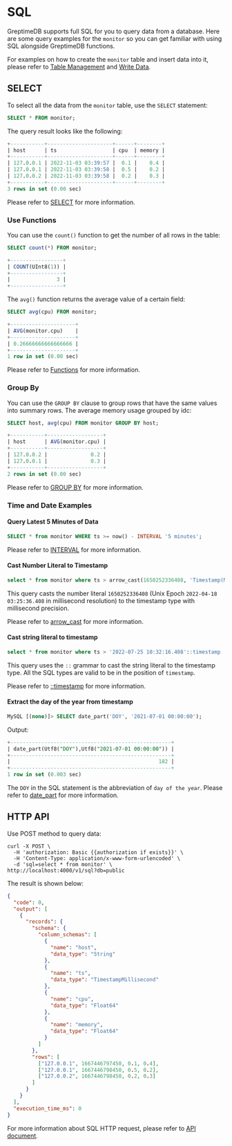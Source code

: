 # SQL

GreptimeDB supports full SQL for you to query data from a database. Here are some query examples for the `monitor` so you can get familiar with using SQL alongside GreptimeDB functions.

For examples on how to create the `monitor` table and insert data into it,
please refer to [Table Management](/user-guide/table-management.md#create-table) and [Write Data](/user-guide/write-data/sql.md).

## SELECT

To select all the data from the `monitor` table, use the `SELECT` statement:

```sql
SELECT * FROM monitor;
```

The query result looks like the following:

```sql
+-----------+---------------------+------+--------+
| host      | ts                  | cpu  | memory |
+-----------+---------------------+------+--------+
| 127.0.0.1 | 2022-11-03 03:39:57 |  0.1 |    0.4 |
| 127.0.0.1 | 2022-11-03 03:39:58 |  0.5 |    0.2 |
| 127.0.0.2 | 2022-11-03 03:39:58 |  0.2 |    0.3 |
+-----------+---------------------+------+--------+
3 rows in set (0.00 sec)
```

Please refer to [SELECT](/reference/sql/select.md) for more information.

### Use Functions

You can use the `count()` function to get the number of all rows in the table:

```sql
SELECT count(*) FROM monitor;
```

```sql
+-----------------+
| COUNT(UInt8(1)) |
+-----------------+
|               3 |
+-----------------+
```

The `avg()` function returns the average value of a certain field:

```sql
SELECT avg(cpu) FROM monitor;
```

```sql
+---------------------+
| AVG(monitor.cpu)    |
+---------------------+
| 0.26666666666666666 |
+---------------------+
1 row in set (0.00 sec)
```

Please refer to [Functions](/reference/sql/functions.md) for more information.

### Group By

You can use the `GROUP BY` clause to group rows that have the same values into summary rows.
The average memory usage grouped by idc:

```sql
SELECT host, avg(cpu) FROM monitor GROUP BY host;
```

```sql
+-----------+------------------+
| host      | AVG(monitor.cpu) |
+-----------+------------------+
| 127.0.0.2 |              0.2 |
| 127.0.0.1 |              0.3 |
+-----------+------------------+
2 rows in set (0.00 sec)
```

Please refer to [GROUP BY](/reference/sql/group_by.md) for more information.

### Time and Date Examples

#### Query Latest 5 Minutes of Data

```sql
SELECT * from monitor WHERE ts >= now() - INTERVAL '5 minutes';
```

Please refer to [INTERVAL](/reference/sql/functions.md#interval) for more information.

#### Cast Number Literal to Timestamp

```sql
select * from monitor where ts > arrow_cast(1650252336408, 'Timestamp(Millisecond, None)')
```

This query casts the number literal `1650252336408` (Unix Epoch `2022-04-18 03:25:36.408` in millisecond resolution) to the timestamp type with millisecond precision.

Please refer to [arrow_cast](/reference/sql/functions.md#arrow-cast) for more information.

#### Cast string literal to timestamp

```sql
select * from monitor where ts > '2022-07-25 10:32:16.408'::timestamp
```

This query uses the `::` grammar to cast the string literal to the timestamp type. All the SQL types are valid to be in the position of `timestamp`.

Please refer to [::timestamp](/reference/sql/functions.md#timestamp) for more information.

#### Extract the day of the year from timestamp

```sql
MySQL [(none)]> SELECT date_part('DOY', '2021-07-01 00:00:00');
```

Output:

```sql
+----------------------------------------------------+
| date_part(Utf8("DOY"),Utf8("2021-07-01 00:00:00")) |
+----------------------------------------------------+
|                                                182 |
+----------------------------------------------------+
1 row in set (0.003 sec)
```

The `DOY` in the SQL statement is the abbreviation of `day of the year`. Please refer to [date_part](/reference/sql/functions.md#date-part) for more information.

## HTTP API

Use POST method to query data:

```shell
curl -X POST \
  -H 'authorization: Basic {{authorization if exists}}' \
  -H 'Content-Type: application/x-www-form-urlencoded' \
  -d 'sql=select * from monitor' \
http://localhost:4000/v1/sql?db=public
```

The result is shown below:

```json
{
  "code": 0,
  "output": [
    {
      "records": {
        "schema": {
          "column_schemas": [
            {
              "name": "host",
              "data_type": "String"
            },
            {
              "name": "ts",
              "data_type": "TimestampMillisecond"
            },
            {
              "name": "cpu",
              "data_type": "Float64"
            },
            {
              "name": "memory",
              "data_type": "Float64"
            }
          ]
        },
        "rows": [
          ["127.0.0.1", 1667446797450, 0.1, 0.4],
          ["127.0.0.1", 1667446798450, 0.5, 0.2],
          ["127.0.0.2", 1667446798450, 0.2, 0.3]
        ]
      }
    }
  ],
  "execution_time_ms": 0
}
```

For more information about SQL HTTP request, please refer to [API document](/reference/sql/http-api.md).
